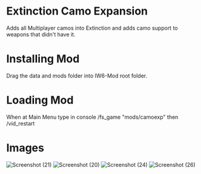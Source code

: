 # Extinction Camo Expansion
Adds all Multiplayer camos into Extinction and adds camo support to weapons that didn't have it.

# Installing Mod
Drag the data and mods folder into IW6-Mod root folder.

# Loading Mod
When at Main Menu type in console /fs_game "mods/camoexp" then /vid_restart

# Images
![Screenshot (21)](https://github.com/user-attachments/assets/1c634e8f-df63-4792-978b-e103b46b2c32)
![Screenshot (20)](https://github.com/user-attachments/assets/b40820c3-853d-44e7-851c-2b6c10873e23)
![Screenshot (24)](https://github.com/user-attachments/assets/b952832b-ece5-455f-b1f7-73dcd808fa43)
![Screenshot (26)](https://github.com/user-attachments/assets/5f4c2951-3c0f-40a7-8677-128d3de04400)
